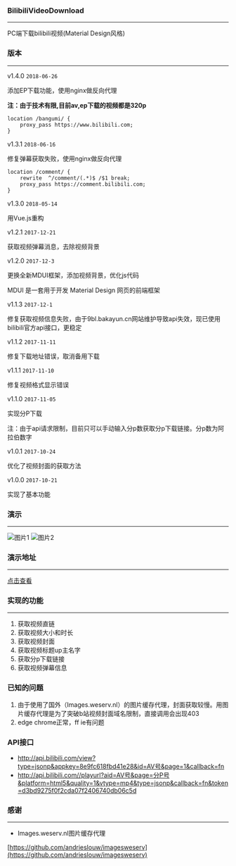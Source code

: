 ### BilibiliVideoDownload
----
PC端下载bilibili视频(Material Design风格)
### 版本
----

v1.4.0 `2018-06-26`

添加EP下载功能，使用nginx做反向代理

**注：由于技术有限,目前av,ep下载的视频都是320p**

```
location /bangumi/ {
	proxy_pass https://www.bilibili.com;     
}
```

v1.3.1 `2018-06-16`

修复弹幕获取失败，使用nginx做反向代理

```
location /comment/ {
	rewrite  ^/comment/(.*)$ /$1 break;
	proxy_pass https://comment.bilibili.com;     
}
```

v1.3.0 `2018-05-14`

用Vue.js重构

v1.2.1 `2017-12-21`

获取视频弹幕消息，去除视频背景

v1.2.0 `2017-12-3`

更换全新MDUI框架，添加视频背景，优化js代码

MDUI 是一套用于开发 Material Design 网页的前端框架

v1.1.3 `2017-12-1`

修复获取视频信息失败，由于9bl.bakayun.cn网站维护导致api失效，现已使用bilibili官方api接口，更稳定

v1.1.2 `2017-11-11`

修复下载地址错误，取消备用下载

v1.1.1 `2017-11-10`

修复视频格式显示错误

v1.1.0 `2017-11-05`

实现分P下载

注：由于api请求限制，目前只可以手动输入分p数获取分p下载链接。分p数为阿拉伯数字

v1.0.1 `2017-10-24`

优化了视频封面的获取方法

v1.0.0 `2017-10-21`

实现了基本功能
### 演示
----
![图片1](https://raw.githubusercontent.com/blogwy/BilibiliVideoDownload/master/img/1.png)
![图片2](https://raw.githubusercontent.com/blogwy/BilibiliVideoDownload/master/img/2.png)
### 演示地址
----
[点击查看](http://www.bilibibi.cn)
### 实现的功能
----
1. 获取视频直链
2. 获取视频大小和时长
3. 获取视频封面
4. 获取视频标题up主名字
5. 获取分p下载链接
6. 获取视频弹幕信息
### 已知的问题
1. 由于使用了国外（Images.weserv.nl）的图片缓存代理，封面获取较慢。用图片缓存代理是为了突破b站视频封面域名限制，直接调用会出现403
2. edge chrome正常，ff ie有问题
### API接口
- http://api.bilibili.com/view?type=jsonp&appkey=8e9fc618fbd41e28&id=AV号&page=1&callback=fn
- http://api.bilibili.com//playurl?aid=AV号&page=分P号&platform=html5&quality=1&vtype=mp4&type=jsonp&callback=fn&token=d3bd9275f0f2cda07f2406740db06c5d
### 感谢
----
- Images.weserv.nl图片缓存代理

[https://github.com/andrieslouw/imagesweserv](https://github.com/andrieslouw/imagesweserv)